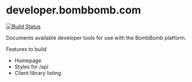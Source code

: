 # developer.bombbomb.com

[![Build Status](https://travis-ci.org/bombbomb/developer.bombbomb.com.svg?branch=master)](https://travis-ci.org/bombbomb/developer.bombbomb.com)

Documents available developer tools for use with the BombBomb platform.

Features to build
 - Homepage
 - Styles for /api
 - Client library listing